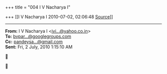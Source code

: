 +++
title = "004 I V Nacharya I"

+++
[[I V Nacharya I	2010-07-02, 02:06:48 [Source](https://groups.google.com/g/bvparishat/c/Q2d4l7j-66o)]]



  

  

------------------------------------------------------------------------

**From:** I V Nacharya I \<[ivi...@yahoo.co.in]()\>  
**To:** [bvpar...@googlegroups.com]()  
**Cc:** [pandeysa...@gmail.com]()  
**Sent:** Fri, 2 July, 2010 1:15:10 AM





